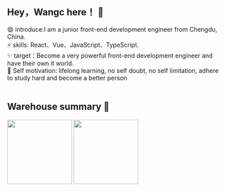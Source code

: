 ## Hey，Wangc here！ 👋

😄 introduce:I am a junior front-end development engineer from Chengdu, China.<br>
⚡ skills: React、Vue、JavaScript、TypeScript.<br>
✨ target：Become a very powerful front-end development engineer and have their own it world.<br>
🏡 Self motivation: lifelong learning, no self doubt, no self limitation, adhere to study hard and become a better person<br><br>
## Warehouse summary 🌱

<img align="" height="150px" src="https://github-readme-stats.vercel.app/api?username=itchaox&hide_title=true&hide_border=true&show_icons=true&include_all_commits=true&line_height=21&bg_color=0,EC6C6C,FFD479,FFFC79,73FA79&locale=cn" />
<img align="" height="150px" src="https://github-readme-stats.vercel.app/api/top-langs/?username=itchaox&hide_title=true&hide_border=true&layout=compact&bg_color=0,73FA79,73FDFF,D783FF&theme=graywhite&locale=cn" />
